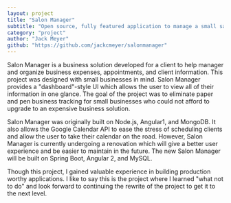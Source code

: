 ```yaml
---
layout: project
title: "Salon Manager"
subtitle: "Open source, fully featured application to manage a small salon."
category: "project"
author: "Jack Meyer"
github: "https://github.com/jackcmeyer/salonmanager"
---
```

<!-- Start Writing Below in Markdown -->
Salon Manager is a business solution developed for a client to help manager
and organize business expenses, appointments, and client information. This
project was designed with small businesses in mind. Salon Manager provides
a "dashboard"-style UI which allows the user to view all of their information
in one glance. The goal of the project was to eliminate paper and pen business
tracking for small businesses who could not afford to upgrade to an expensive
business solution.

Salon Manager was originally built on Node.js, Angular1, and MongoDB. It also
allows the Google Calendar API to ease the stress of scheduling clients and
allow the user to take their calendar on the road. However, Salon Manager is
currently undergoing a renovation which will give a better user experience
and be easier to maintain in the future. The new Salon Manager will be built
on Spring Boot, Angular 2, and MySQL.

Though this project, I gained valuable experience in building production
worthy applications. I like to say this is the project where I learned "what
not to do" and look forward to continuing the rewrite of the project to get
it to the next level.
